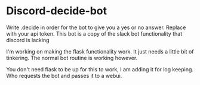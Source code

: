 # Discord-decide-bot
Write .decide in order for the bot to give you a yes or no answer. Replace with your api token. This bot is a copy of the slack bot functionality that discord is lacking


I'm working on making the flask functionality work. It just needs a little bit of tinkering. The normal bot routine is working however.

You don't need flask to be up for this to work, I am adding it for log keeping. Who requests the bot and passes it to a webui.

